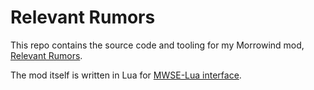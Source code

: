 # Relevant Rumors

This repo contains the source code and tooling for my Morrowind mod, [Relevant Rumors](https://www.nexusmods.com/morrowind/mods/49650).

The mod itself is written in Lua for [MWSE-Lua interface](https://mwse.readthedocs.io/en/latest/lua/guide/introduction.html). 
